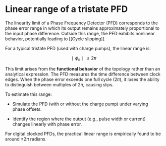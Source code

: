 # **Linear range of a tristate PFD**

The linearity limit of a Phase Frequency Detector (PFD) corresponds to the phase error range in which its output remains approximately proportional to the input phase difference. Outside this range, the PFD exhibits nonlinear behavior, potentially leading to [[Cycle slipping]].

For a typical tristate PFD (used with charge pumps), the linear range is:

$$
∣\phi_e∣\le2\pi
$$

This limit arises from the **functional behavior** of the topology rather than an analytical expression. The PFD measures the time difference between clock edges. When the phase error exceeds one full cycle ($2\pi$), it loses the ability to distinguish between multiples of $2\pi$, causing slips.

To estimate this range:

- Simulate the PFD (with or without the charge pump) under varying phase offsets.
    
- Identify the region where the output (e.g., pulse width or current) changes linearly with phase error.
    

For digital clocked PFDs, the practical linear range is empirically found to be around $\pm2\pi$ radians.